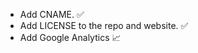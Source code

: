 * Add CNAME. :white_check_mark:
* Add LICENSE to the repo and website. :white_check_mark:
* Add Google Analytics :chart_with_upwards_trend:
